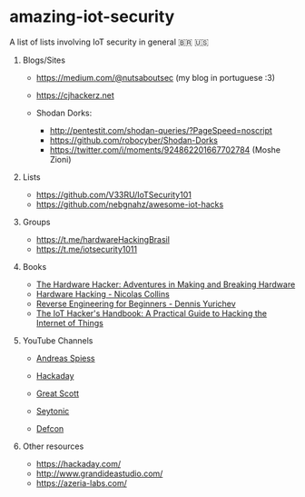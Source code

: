 # amazing-iot-security 
A list of lists involving IoT security in general 🇧🇷 🇺🇸 


1. Blogs/Sites

    - https://medium.com/@nutsaboutsec (my blog in portuguese :3)
    - https://cjhackerz.net
    
    - Shodan Dorks:
        - http://pentestit.com/shodan-queries/?PageSpeed=noscript
        - https://github.com/robocyber/Shodan-Dorks
        - https://twitter.com/i/moments/924862201667702784 (Moshe Zioni)

2. Lists

    - https://github.com/V33RU/IoTSecurity101
    - https://github.com/nebgnahz/awesome-iot-hacks

3. Groups

    - https://t.me/hardwareHackingBrasil
    - https://t.me/iotsecurity1011

4. Books
    
    - [The Hardware Hacker: Adventures in Making and Breaking Hardware](http://index-of.es/Varios-2/The%20Hardware%20Hacker.pdf)
    - [Hardware Hacking - Nicolas Collins](https://www.nicolascollins.com/texts/originalhackingmanual.pdf)
    - [Reverse Engineering for Beginners - Dennis Yurichev](https://beginners.re/RE4B-EN.pdf)
    - [The IoT Hacker's Handbook: A Practical Guide to Hacking the Internet of Things](https://www.amazon.com/IoT-Hackers-Handbook-Practical-Internet/dp/1484242998)

5. YouTube Channels

    - [Andreas Spiess](https://www.youtube.com/channel/UCu7_D0o48KbfhpEohoP7YSQ)

    - [Hackaday](https://www.youtube.com/channel/UCnv0gfLQFNGPJ5MHSGuIAkw)

    - [Great Scott](https://www.youtube.com/channel/UC6mIxFTvXkWQVEHPsEdflzQ)

    - [Seytonic](https://www.youtube.com/channel/UCW6xlqxSY3gGur4PkGPEUeA)

    - [Defcon](https://www.youtube.com/user/DEFCONConference)

6. Other resources

    - https://hackaday.com/
    - http://www.grandideastudio.com/
    - https://azeria-labs.com/
